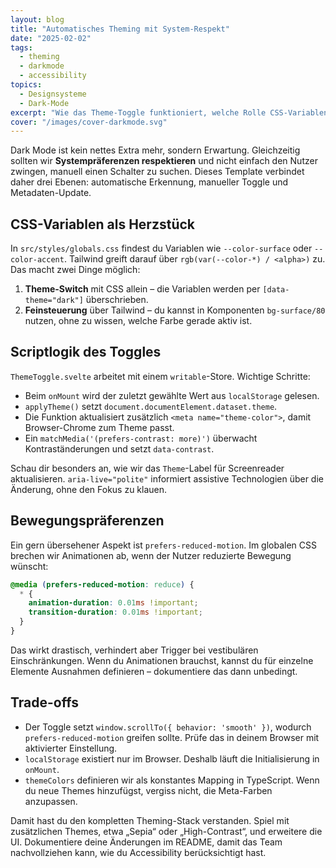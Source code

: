```yaml
---
layout: blog
title: "Automatisches Theming mit System-Respekt"
date: "2025-02-02"
tags:
  - theming
  - darkmode
  - accessibility
topics:
  - Designsysteme
  - Dark-Mode
excerpt: "Wie das Theme-Toggle funktioniert, welche Rolle CSS-Variablen spielen und wie du `prefers-color-scheme`, `prefers-contrast` und `prefers-reduced-motion` kombinierst."
cover: "/images/cover-darkmode.svg"
---
```


Dark Mode ist kein nettes Extra mehr, sondern Erwartung. Gleichzeitig sollten wir **Systempräferenzen respektieren** und nicht einfach den Nutzer zwingen, manuell einen Schalter zu suchen. Dieses Template verbindet daher drei Ebenen: automatische Erkennung, manueller Toggle und Metadaten-Update.

## CSS-Variablen als Herzstück

In `src/styles/globals.css` findest du Variablen wie `--color-surface` oder `--color-accent`. Tailwind greift darauf über `rgb(var(--color-*) / <alpha>)` zu. Das macht zwei Dinge möglich:

1. **Theme-Switch** mit CSS allein – die Variablen werden per `[data-theme="dark"]` überschrieben.
2. **Feinsteuerung** über Tailwind – du kannst in Komponenten `bg-surface/80` nutzen, ohne zu wissen, welche Farbe gerade aktiv ist.

## Scriptlogik des Toggles

`ThemeToggle.svelte` arbeitet mit einem `writable`-Store. Wichtige Schritte:

- Beim `onMount` wird der zuletzt gewählte Wert aus `localStorage` gelesen.
- `applyTheme()` setzt `document.documentElement.dataset.theme`.
- Die Funktion aktualisiert zusätzlich `<meta name="theme-color">`, damit Browser-Chrome zum Theme passt.
- Ein `matchMedia('(prefers-contrast: more)')` überwacht Kontraständerungen und setzt `data-contrast`.

Schau dir besonders an, wie wir das `Theme`-Label für Screenreader aktualisieren. `aria-live="polite"` informiert assistive Technologien über die Änderung, ohne den Fokus zu klauen.

## Bewegungspräferenzen

Ein gern übersehener Aspekt ist `prefers-reduced-motion`. Im globalen CSS brechen wir Animationen ab, wenn der Nutzer reduzierte Bewegung wünscht:

```css
@media (prefers-reduced-motion: reduce) {
  * {
    animation-duration: 0.01ms !important;
    transition-duration: 0.01ms !important;
  }
}
```

Das wirkt drastisch, verhindert aber Trigger bei vestibulären Einschränkungen. Wenn du Animationen brauchst, kannst du für einzelne Elemente Ausnahmen definieren – dokumentiere das dann unbedingt.

## Trade-offs

- Der Toggle setzt `window.scrollTo({ behavior: 'smooth' })`, wodurch `prefers-reduced-motion` greifen sollte. Prüfe das in deinem Browser mit aktivierter Einstellung.
- `localStorage` existiert nur im Browser. Deshalb läuft die Initialisierung in `onMount`.
- `themeColors` definieren wir als konstantes Mapping in TypeScript. Wenn du neue Themes hinzufügst, vergiss nicht, die Meta-Farben anzupassen.

Damit hast du den kompletten Theming-Stack verstanden. Spiel mit zusätzlichen Themes, etwa „Sepia“ oder „High-Contrast“, und erweitere die UI. Dokumentiere deine Änderungen im README, damit das Team nachvollziehen kann, wie du Accessibility berücksichtigt hast.
